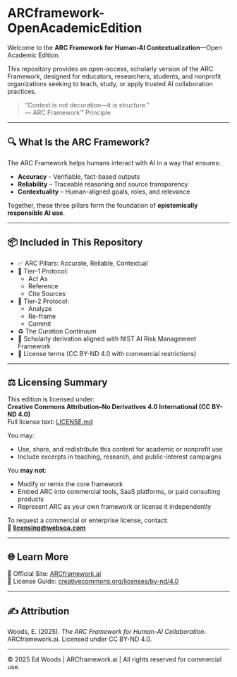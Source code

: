 # ARCframework-OpenAcademicEdition

Welcome to the **ARC Framework for Human-AI Contextualization**—Open Academic Edition.

This repository provides an open-access, scholarly version of the ARC Framework, designed for educators, researchers, students, and nonprofit organizations seeking to teach, study, or apply trusted AI collaboration practices.

> “Context is not decoration—it is structure.”  
> — ARC Framework™ Principle

---

## 🔍 What Is the ARC Framework?

The ARC Framework helps humans interact with AI in a way that ensures:

- **Accuracy** – Verifiable, fact-based outputs
- **Reliability** – Traceable reasoning and source transparency
- **Contextuality** – Human-aligned goals, roles, and relevance

Together, these three pillars form the foundation of **epistemically responsible AI use**.

---

## 📦 Included in This Repository

- ✅ ARC Pillars: Accurate, Reliable, Contextual
- 🧠 Tier-1 Protocol:  
  - Act As  
  - Reference  
  - Cite Sources
- 🧭 Tier-2 Protocol:  
  - Analyze  
  - Re-frame  
  - Commit
- ♻️ The Curation Continuum
- 📘 Scholarly derivation aligned with NIST AI Risk Management Framework
- 📄 License terms (CC BY-ND 4.0 with commercial restrictions)

---

## ⚖️ Licensing Summary

This edition is licensed under:  
**Creative Commons Attribution–No Derivatives 4.0 International (CC BY-ND 4.0)**  
Full license text: [LICENSE.md](./LICENSE.md)

You may:

- Use, share, and redistribute this content for academic or nonprofit use
- Include excerpts in teaching, research, and public-interest campaigns

You **may not**:

- Modify or remix the core framework
- Embed ARC into commercial tools, SaaS platforms, or paid consulting products
- Represent ARC as your own framework or license it independently

To request a commercial or enterprise license, contact:  
📩 **licensing@websoa.com**

---

## 🌐 Learn More

🔗 Official Site: [ARCframework.ai](https://arcframework.ai)  
🔗 License Guide: [creativecommons.org/licenses/by-nd/4.0](https://creativecommons.org/licenses/by-nd/4.0/)

---

## ✍️ Attribution

Woods, E. (2025). *The ARC Framework for Human-AI Collaboration*. ARCframework.ai. Licensed under CC BY-ND 4.0.

---

© 2025 Ed Woods | ARCframework.ai | All rights reserved for commercial use.
